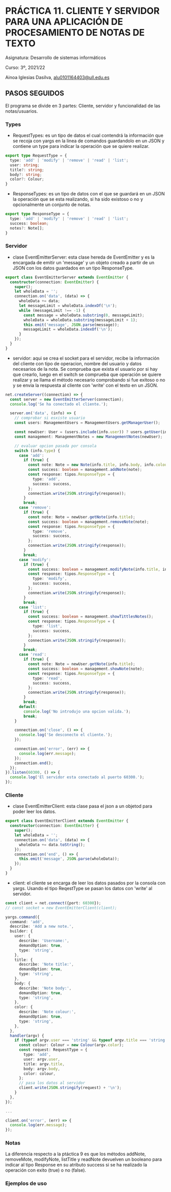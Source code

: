 # PRÁCTICA 11. CLIENTE Y SERVIDOR PARA UNA APLICACIÓN DE PROCESAMIENTO DE NOTAS DE TEXTO

Asignatura: Desarrollo de sistemas informáticos

Curso: 3º, 2021/22

Ainoa Iglesias Dasilva, alu0101164403@ull.edu.es


## PASOS SEGUIDOS

El programa se divide en 3 partes: Cliente, servidor y funcionalidad de las notas/usuarios.

### Types

- RequestTypes: es un tipo de datos el cual contendrá la información que se recoja con yargs en la linea de comandos guardandolo en un JSON y contiene un type para indicar la operación que se quiere realizar.

```ts
export type RequestType = {
  type: 'add' | 'modify' | 'remove' | 'read' | 'list';
  user: string;
  title?: string;
  body?: string;
  color?: Colour;
}
```

- ResponseTypes: es un tipo de datos con el que se guardará en un JSON la operación que se esta realizando, si ha sido existoso o no y opcionalmente un conjunto de notas.

```ts
export type ResponseType = {
  type: 'add' | 'modify' | 'remove' | 'read' | 'list';
  success: boolean;
  notes?: Note[];
}
```

### Servidor

- clase EventEmitterServer: esta clase hereda de EventEmitter y es la encargada de emitir un 'message' y un objeto creado a partir de un JSON con los datos guardados en un tipo ResponseType.

```ts
export class EventEmitterServer extends EventEmitter {
  constructor(connection: EventEmitter) {
    super();
    let wholeData = '';
    connection.on('data', (data) => {
      wholeData += data;
      let messageLimit = wholeData.indexOf('\n');
      while (messageLimit !== -1) {
        const message = wholeData.substring(0, messageLimit);
        wholeData = wholeData.substring(messageLimit + 1);
        this.emit('message', JSON.parse(message));
        messageLimit = wholeData.indexOf('\n');
      }
    });
  }
}
```

- servidor: aqui se crea el socket para el servidor, recibe la información del cliente con tipo de operacion, nombre del usuario y datos necesarios de la nota. Se comprueba que exista el usuario por si hay que crearlo, luego en el switch se comprueba que operación se quiere realizar y se llama el método necesario comprobando si fue exitoso o no y se envia la respuesta al cliente con 'write' con el texto en un JSON.

```ts
net.createServer((connection) => {
  const server = new EventEmitterServer(connection);
  console.log('Se ha conectado el cliente.');

  server.on('data', (info) => {
    // comprobar si esxiste usuario
    const users: ManagementUsers = ManagementUsers.getManagerUser();

    const newUser: User = (users.include(info.user)) ? users.getUser(info.user) : new User(info.user);
    const management: ManagementNotes = new ManagementNotes(newUser);

    // evaluar opcion pasada por consola
    switch (info.type) {
      case 'add':
        if (true) {
          const note: Note = new Note(info.title, info.body, info.colour);
          const success: boolean = management.addNote(note);
          const response: tipos.ResponseType = {
            type: 'add',
            success: success,
          };
          connection.write(JSON.stringify(response));
        }
        break;
      case 'remove':
        if (true) {
          const note: Note = newUser.getNote(info.title);
          const success: boolean = management.removeNote(note);
          const response: tipos.ResponseType = {
            type: 'remove',
            success: success,
          };
          connection.write(JSON.stringify(response));
        }
        break;
      case 'modify':
        if (true) {
          const success: boolean = management.modifyNote(info.title, info.newTitle, info.body, info.colour);
          const response: tipos.ResponseType = {
            type: 'modify',
            success: success,
          };
          connection.write(JSON.stringify(response));
        }
        break;
      case 'list':
        if (true) {
          const success: boolean = management.showTittlesNotes();
          const response: tipos.ResponseType = {
            type: 'list',
            success: success,
          };
          connection.write(JSON.stringify(response));
        }
        break;
      case 'read':
        if (true) {
          const note: Note = newUser.getNote(info.title);
          const success: boolean = management.showNote(note);
          const response: tipos.ResponseType = {
            type: 'read',
            success: success,
          };
          connection.write(JSON.stringify(response));
        }
        break;
      default:
        console.log('No introdujo una opcion valida.');
        break;
    }

    connection.on('close', () => {
      console.log('Se desconecto el cliente.');
    });

    connection.on('error', (err) => {
      console.log(err.message);
    });
    connection.end();
  });
}).listen(60300, () => {
  console.log('El servidor esta conectado al puerto 60300.');
});
```

### Cliente

- clase EventEmitterClient: esta clase pasa el json a un objetod para poder leer los datos.

```ts
export class EventEmitterClient extends EventEmitter {
  constructor(connection: EventEmitter) {
    super();
    let wholeData = '';
    connection.on('data', (data) => {
      wholeData += data.toString();
    });
    connection.on('end', () => {
      this.emit('message', JSON.parse(wholeData));
    });
  }
}
```

- client: el cliente se encarga de leer los datos pasados por la consola con yargs. Usando el tipo ReqestType se pasan los datos con 'write' al servidor.

```ts
const client = net.connect({port: 60300});
// const socket = new EventEmitterClient(client);

yargs.command({
  command: 'add',
  describe: 'Add a new note.',
  builder: {
    user: {
      describe: 'Username:',
      demandOption: true,
      type: 'string',
    },
    title: {
      describe: 'Note title:',
      demandOption: true,
      type: 'string',
    },
    body: {
      describe: 'Note body:',
      demandOption: true,
      type: 'string',
    },
    color: {
      describe: 'Note colour:',
      demandOption: true,
      type: 'string',
    },
  },
  handler(argv) {
    if (typeof argv.user === 'string' && typeof argv.title === 'string' && typeof argv.body === 'string' && typeof argv.color === 'string') {
      const colour: Colour = new Colour(argv.color);
      const request: RequestType = {
        type: 'add',
        user: argv.user,
        title: argv.title,
        body: argv.body,
        color: colour,
      };
      // pasa los datos al servidor
      client.write(JSON.stringify(request) + '\n');
    }
  },
});

...

client.on('error', (err) => {
  console.log(err.message);
});
```

### Notas

La diferencia respecto a la ptáctica 9 es que los métodos addNote, removeMote, modifyNote, listTitle y readNote devuelven un booleano para indicar al tipo Response en su atributo success si se ha realizado la operación con exito (true) o no (false).

### Ejemplos de uso

